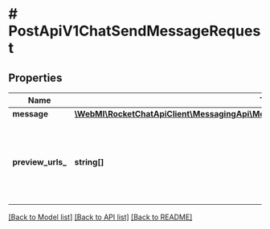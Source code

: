 # # PostApiV1ChatSendMessageRequest

## Properties

Name | Type | Description | Notes
------------ | ------------- | ------------- | -------------
**message** | [**\WebMI\RocketChatApiClient\MessagingApi\Model\PostApiV1ChatSendMessageRequestMessage**](PostApiV1ChatSendMessageRequestMessage.md) |  | [optional]
**preview_urls_** | **string[]** | An array to define which URL previews should be retrieved from each message. | [optional]

[[Back to Model list]](../../README.md#models) [[Back to API list]](../../README.md#endpoints) [[Back to README]](../../README.md)
